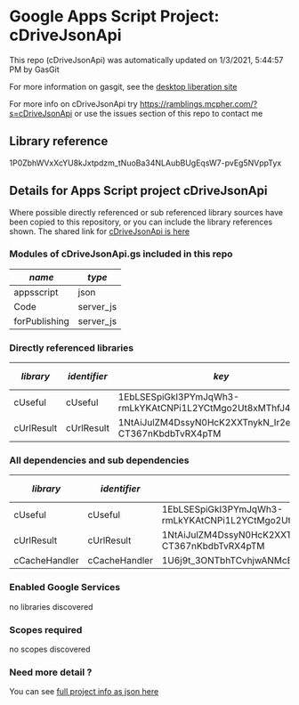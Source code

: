 # Google Apps Script Project: cDriveJsonApi
This repo (cDriveJsonApi) was automatically updated on 1/3/2021, 5:44:57 PM by GasGit

For more information on gasgit, see the [desktop liberation site](https://ramblings.mcpher.com/drive-sdk-and-github/migrategasgit/ "desktop liberation")

For more info on cDriveJsonApi try https://ramblings.mcpher.com/?s=cDriveJsonApi or use the issues section of this repo to contact me
## Library reference
1P0ZbhWVxXcYU8kJxtpdzm_tNuoBa34NLAubBUgEqsW7-pvEg5NVppTyx


## Details for Apps Script project cDriveJsonApi
Where possible directly referenced or sub referenced library sources have been copied to this repository, or you can include the library references shown. 
The shared link for [cDriveJsonApi is here](https://script.google.com/d/1P0ZbhWVxXcYU8kJxtpdzm_tNuoBa34NLAubBUgEqsW7-pvEg5NVppTyx/edit?usp=sharing "open in the GAS IDE")

### Modules of cDriveJsonApi.gs included in this repo
*name*|*type*
--- | --- 
appsscript| json
Code| server_js
forPublishing| server_js
### Directly referenced libraries
*library*|*identifier*|*key*|*version*|*dev mode*|*source*|
--- | --- | --- | --- | --- | --- 
cUseful| cUseful|1EbLSESpiGkI3PYmJqWh3-rmLkYKAtCNPi1L2YCtMgo2Ut8xMThfJ41Ex|129|no|[here](libraries/cUseful "library source")
cUrlResult| cUrlResult|1NtAiJulZM4DssyN0HcK2XXTnykN_Ir2ee2pXV-CT367nKbdbTvRX4pTM|20|no|[here](libraries/cUrlResult "library source")
### All dependencies and sub dependencies
*library*|*identifier*|*key*|*version*|*dev mode*|*source*|
--- | --- | --- | --- | --- | --- 
cUseful| cUseful|1EbLSESpiGkI3PYmJqWh3-rmLkYKAtCNPi1L2YCtMgo2Ut8xMThfJ41Ex|129|no|[here](libraries/cUseful "library source")
cUrlResult| cUrlResult|1NtAiJulZM4DssyN0HcK2XXTnykN_Ir2ee2pXV-CT367nKbdbTvRX4pTM|20|no|[here](libraries/cUrlResult "library source")
cCacheHandler| cCacheHandler|1U6j9t_3ONTbhTCvhjwANMcEXeHXr4shgzTG0ZrRnDYLcFl3_IH2b2eAY|18|no|[here](libraries/cCacheHandler "library source")
### Enabled Google Services
no libraries discovered
### Scopes required
no scopes discovered
### Need more detail ?
You can see [full project info as json here](info.json)
